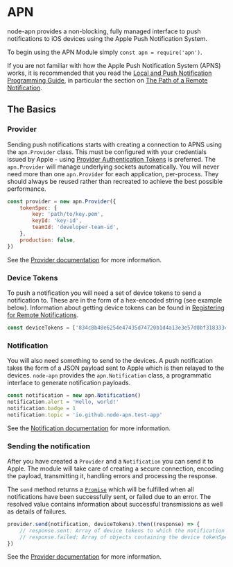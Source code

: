 # APN

node-apn provides a non-blocking, fully managed interface to push notifications to iOS devices using the Apple Push Notification System.

To begin using the APN Module simply `const apn = require('apn')`.

If you are not familiar with how the Apple Push Notification System (APNS) works, it is recommended that you read the [Local and Push Notification Programming Guide][programming-guide], in particular the section on [The Path of a Remote Notification][push-path].

## The Basics

### Provider

Sending push notifications starts with creating a connection to APNS using the `apn.Provider` class. This must be configured with your credentials issued by Apple - using [Provider Authentication Tokens][provider-auth-tokens] is preferred. The `apn.Provider` will manage underlying sockets automatically. You will never need more than one `apn.Provider` for each application, per-process. They should always be reused rather than recreated to achieve the best possible performance.

```javascript
const provider = new apn.Provider({
	tokenSpec: {
		key: 'path/to/key.pem',
		keyId: 'key-id',
		teamId: 'developer-team-id',
	},
	production: false,
})
```

See the [Provider documentation](provider.markdown) for more information.

### Device Tokens

To push a notification you will need a set of device tokens to send a notification to. These are in the form of a hex-encoded string (see example below). Information about getting device tokens can be found in [Registering for Remote Notifications][registration].

```javascript
const deviceTokens = ['834c8b48e6254e47435d74720b1d4a13e3e57d0bf318333c284c1db8ce8ddc58']
```

### Notification

You will also need something to send to the devices. A push notification takes the form of a JSON payload sent to Apple which is then relayed to the devices. `node-apn` provides the `apn.Notification` class, a programmatic interface to generate notification payloads.

```javascript
const notification = new apn.Notification()
notification.alert = 'Hello, world!'
notification.badge = 1
notification.topic = 'io.github.node-apn.test-app'
```

See the [Notification documentation](notification.markdown) for more information.

### Sending the notification

After you have created a `Provider` and a `Notification` you can send it to Apple. The module will take care of creating a secure connection, encoding the payload, transmitting it, handling errors and processing the response.

The `send` method returns a [`Promise`][promise] which will be fulfilled when all notifications have been successfully sent, or failed due to an error. The resolved value contains information about successful transmissions as well as details of failures.

```javascript
provider.send(notification, deviceTokens).then((response) => {
	// response.sent: Array of device tokens to which the notification was sent succesfully
	// response.failed: Array of objects containing the device tokenSpec (`device`) and either an `error`, or a `status` and `response` from the API
})
```

See the [Provider documentation](provider.markdown) for more information.

[programming-guide]: https://developer.apple.com/library/content/documentation/NetworkingInternet/Conceptual/RemoteNotificationsPG/index.html
[push-path]: https://developer.apple.com/library/content/documentation/NetworkingInternet/Conceptual/RemoteNotificationsPG/APNSOverview.html#//apple_ref/doc/uid/TP40008194-CH8-SW6
[provider-auth-tokens]: https://developer.apple.com/library/content/documentation/NetworkingInternet/Conceptual/RemoteNotificationsPG/CommunicatingwithAPNs.html#//apple_ref/doc/uid/TP40008194-CH11-SW3
[registration]: https://developer.apple.com/library/content/documentation/NetworkingInternet/Conceptual/RemoteNotificationsPG/HandlingRemoteNotifications.html#//apple_ref/doc/uid/TP40008194-CH6-SW3
[promise]: https://developer.mozilla.org/en/docs/Web/JavaScript/Reference/Global_Objects/Promise
